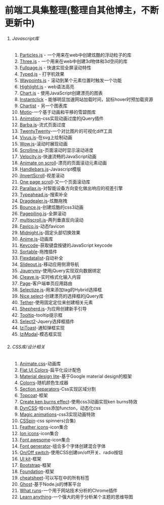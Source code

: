 # 前端工具集整理(整理自其他博主，不断更新中)

1. ###### Javascript库

   1. [Particles.js](https://link.juejin.im/?target=https%3A%2F%2Fblog.csdn.net%2Fqq3892997%2Farticle%2Fdetails%2F79931416%3Futm_source%3Dblogxgwz0) - 一个用来在web中创建炫酷的浮动粒子的库
   2. [Three.js](https://link.juejin.im/?target=https%3A%2F%2Fthreejs.org%2F) - 一个用来在web中创建3d物体和3d空间的库
   3. [Fullpage.js](https://link.juejin.im/?target=https%3A%2F%2Falvarotrigo.com%2FfullPage%2F%23firstPage) - 快速实现全屏滚动特性
   4. [Typed.js](https://link.juejin.im/?target=http%3A%2F%2Fwww.mattboldt.com%2Fdemos%2Ftyped-js%2F) - 打字机效果
   5. [Waypoints.js](https://link.juejin.im/?target=http%3A%2F%2Fimakewebthings.com%2Fwaypoints%2F) - 滚动到某个元素位置时触发一个功能
   6. [Highlight.js](https://link.juejin.im/?target=https%3A%2F%2Fhighlightjs.org%2F) - web语法高亮
   7. [Chart.js](https://link.juejin.im/?target=http%3A%2F%2Fwww.chartjs.org%2F) - 使用JavaScript创建漂亮的图表
   8. [Instantclick](https://link.juejin.im/?target=http%3A%2F%2Finstantclick.io%2F) - 能够明显加速网站加载时间，鼠标hover时预加载资源
   9. [Chartist](https://link.juejin.im/?target=http%3A%2F%2Fgionkunz.github.io%2Fchartist-js%2Findex.html) -  另一个图表库
   10. [Motio](https://link.juejin.im/?target=http%3A%2F%2Fdarsa.in%2Fmotio%2F%23!introduction)-一个基于动画和平移的雪碧图库
   11. [Animstion](https://link.juejin.im/?target=http%3A%2F%2Fgit.blivesta.com%2Fanimsition%2F)-css实现动画过度的jQuery插件
   12. [Barba.js](https://link.juejin.im/?target=https%3A%2F%2Fgithub.com%2Fluruke%2Fbarba.js)-流式页面过度
   13. [TwentyTwenty](https://link.juejin.im/?target=http%3A%2F%2Fzurb.com%2Fplayground%2Ftwentytwenty)-一个对比图片的可视化diff工具
   14. [Vivus.js](https://link.juejin.im/?target=https%3A%2F%2Fgithub.com%2Fmaxwellito%2Fvivus%23vivusjs)-在svg上绘制动画
   15. [Wow.js](https://link.juejin.im/?target=https%3A%2F%2Fwww.delac.io%2Fwow%2F)-滚动时展现动画
   16. [Scrolline.js](https://link.juejin.im/?target=https%3A%2F%2Fgithub.com%2Fanthonyly%2FScrolline.js)-页面滚动时显示滚动进度
   17. [Velocity.js](https://link.juejin.im/?target=http%3A%2F%2Fvelocityjs.org%2F)-快速流畅的JavaScript动画
   18. [Animate on scroll](https://link.juejin.im/?target=http%3A%2F%2Fmichalsnik.github.io%2Faos%2F)-漂亮的页面滚动元素动画
   19. [Handlebars.js](https://link.juejin.im/?target=http%3A%2F%2Fhandlebarsjs.com%2F)-Javascript模版
   20. [jInvertScroll](https://link.juejin.im/?target=http%3A%2F%2Fwww.pixxelfactory.net%2FjInvertScroll%2F)-视差滚动
   21. [One page scroll](https://link.juejin.im/?target=https%3A%2F%2Fgithub.com%2Fpeachananr%2Fonepage-scroll)-又一个页面滚动库
   22. [Parallax.js](https://link.juejin.im/?target=https%3A%2F%2Fgithub.com%2Fwagerfield%2Fparallax)-对智能设备方向变化做出响应的视差引擎
   23. [Typeahead.js](https://link.juejin.im/?target=http%3A%2F%2Ftwitter.github.io%2Ftypeahead.js%2F)-搜索补全
   24. [Dragdealer.js](https://link.juejin.im/?target=http%3A%2F%2Fskidding.github.io%2Fdragdealer%2F)-炫酷拖拽
   25. [Bounce.js](https://link.juejin.im/?target=http%3A%2F%2Fbouncejs.com%2F)-创建炫酷的css3动画
   26. [Pagepiling.js](https://link.juejin.im/?target=https%3A%2F%2Fgithub.com%2Falvarotrigo%2FpagePiling.js)-全屏滚动
   27. [multiscroll.js](https://link.juejin.im/?target=https%3A%2F%2Fgithub.com%2Falvarotrigo%2Fmultiscroll.js)-两列垂直反向滚动
   28. [Favico.js](https://link.juejin.im/?target=http%3A%2F%2Flab.ejci.net%2Ffavico.js%2F)-动态favicon
   29. [Midnight.js](https://link.juejin.im/?target=http%3A%2F%2Faerolab.github.io%2Fmidnight.js%2F)-固定头部切换效果
   30. [Anime.js](https://link.juejin.im/?target=http%3A%2F%2Fanimejs.com%2F)-动画库
   31. [Keycode](https://link.juejin.im/?target=http%3A%2F%2Fkeycode.info%2F)-获取键盘按键的JavaScript keycode
   32. [Sortable](https://link.juejin.im/?target=http%3A%2F%2Frubaxa.github.io%2FSortable%2F)-拖拽插件
   33. [Flexdatalist](https://link.juejin.im/?target=http%3A%2F%2Fprojects.sergiodinislopes.pt%2Fflexdatalist%2F)-自动补全
   34. [Slideout.js](https://link.juejin.im/?target=https%3A%2F%2Fslideout.js.org%2F)-移动应用侧滑导航
   35. [Jquerymy](https://link.juejin.im/?target=http%3A%2F%2Fjquerymy.com%2F%23%2F)-使用jQuery实现双向数据绑定
   36. [Cleave.js](https://link.juejin.im/?target=https%3A%2F%2Fnosir.github.io%2Fcleave.js%2F)-实时格式化输入内容
   37. [Page](https://link.juejin.im/?target=http%3A%2F%2Fsmalljs.org%2Fclient-side-routing%2Fpage%2F)-客户端单页应用路由
   38. [Selectize.js](https://link.juejin.im/?target=http%3A%2F%2Fselectize.github.io%2Fselectize.js%2F)-用来添加tag的Hybrid选择框
   39. [Nice select](https://link.juejin.im/?target=http%3A%2F%2Fhernansartorio.com%2Fjquery-nice-select%2F)-创建漂亮的选择框的jQuery库
   40. [Tether](https://link.juejin.im/?target=http%3A%2F%2Ftether.io%2F)-使用固定定位来创建相关元素
   41. [Shepherd.js](https://link.juejin.im/?target=https%3A%2F%2Fgithub.com%2FHubSpot%2Fshepherd)-为应用创建新手引导
   42. [Tooltip](https://link.juejin.im/?target=https%3A%2F%2Fgithub.com%2FHubSpot%2Ftooltip)-tooltip提示框
   43. [Select2](https://link.juejin.im/?target=https%3A%2F%2Fselect2.org%2F)-Jquery选择框插件
   44. [IziToast](https://link.juejin.im/?target=http%3A%2F%2Fizitoast.marcelodolce.com%2F)-通知弹框实现
   45. [IziModal](https://link.juejin.im/?target=http%3A%2F%2Fizimodal.marcelodolce.com%2F)-模态框实现

2. ###### CSS库/设计相关

   1. [Animate.css](https://link.juejin.im/?target=https%3A%2F%2Fdaneden.github.io%2Fanimate.css%2F)-动画库
   2. [Flat UI Colors](https://link.juejin.im/?target=https%3A%2F%2Fflatuicolors.com%2F)-扁平化设计配色
   3. [Material design lite](https://link.juejin.im/?target=https%3A%2F%2Fgetmdl.io%2Findex.html)-基于Google material design的框架
   4. [Colorrs](https://link.juejin.im/?target=https%3A%2F%2Fwww.webpagefx.com%2Fweb-design%2Frandom-color-picker%2F)-随机颜色生成器
   5. [Section separators](https://link.juejin.im/?target=https%3A%2F%2Ftympanus.net%2FDevelopment%2FSectionSeparators%2F)-Css实现区域分割
   6. [Topcoat](https://link.juejin.im/?target=http%3A%2F%2Ftopcoat.io%2F)-框架
   7. [Create ken burns effect](https://link.juejin.im/?target=https%3A%2F%2Fwww.kirupa.com%2Fhtml5%2Fken_burns_effect_css.htm)-使用css3动画实现ken burns特效
   8. [DynCSS](https://link.juejin.im/?target=http%3A%2F%2Fwww.vittoriozaccaria.net%2Fdyn-css%2F)-给css添加functon，动态化css
   9. [Magic animations](https://link.juejin.im/?target=https%3A%2F%2Fwww.minimamente.com%2Fexample%2Fmagic_animations%2F)-css3实现动画特效
   10. [CSSpin](https://link.juejin.im/?target=https%3A%2F%2Fwebkul.github.io%2Fcsspin%2F)-css spinners(合集)
   11. [Feather icons](https://link.juejin.im/?target=https%3A%2F%2Ffeathericons.com%2F)-icon集合
   12. [Ion icons](https://link.juejin.im/?target=https%3A%2F%2Fionicons.com%2F)-icon集合
   13. [Font awesome](https://link.juejin.im/?target=http%3A%2F%2Ffontawesome.io%2F)-icon集合
   14. [Font generator](https://link.juejin.im/?target=http%3A%2F%2Fbrandmark.io%2Ffont-generator%2F)-组合多个字体创建混合字体
   15. [On/Off switch](https://link.juejin.im/?target=https%3A%2F%2Fproto.io%2Ffreebies%2Fonoff%2F)-使用CSS创建on/off开关、radio按钮
   16. [UI kit](https://link.juejin.im/?target=https%3A%2F%2Fgetuikit.com%2F)-框架
   17. [Bootstrap](https://link.juejin.im/?target=https%3A%2F%2Fgetbootstrap.com%2F)-框架
   18. [Foundation](https://link.juejin.im/?target=https%3A%2F%2Ffoundation.zurb.com%2F)-框架
   19. [cheatsheet](https://link.juejin.im/?target=https%3A%2F%2Fgithub.com%2Fjoshbuchea%2FHEAD)-可以写在中的所有标签
   20. [Ghost](https://link.juejin.im/?target=https%3A%2F%2Fghost.org%2F)-基于Node.js的博客平台
   21. [What runs](https://link.juejin.im/?target=https%3A%2F%2Fwww.whatruns.com%2F)-一个用于网站技术分析的Chrome插件
   22. [Learn anything](https://link.juejin.im/?target=https%3A%2F%2Flearn-anything.xyz%2Flearn-anything)-一个强大的用于分析某个主题的思维导图